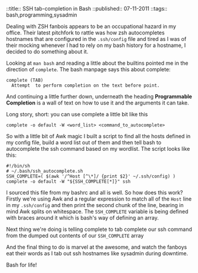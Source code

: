 ::title::         SSH tab-completion in Bash
::published::     07-11-2011
::tags::          bash,programming,sysadmin

Dealing with ZSH fanbois appears to be an occupational hazard in my office. Their latest pitchfork to rattle was how zsh autocompletes hostnames that are configured in the `.ssh/config` file and tired as I was of their mocking whenever I had to rely on my bash history for a hostname, I decided to do something about it.

Looking at `man bash` and reading a little about the builtins pointed me in the direction of `complete`. The bash manpage says this about complete:

    complete (TAB)
      Attempt  to perform completion on the text before point.

And continuing a little further down, underneath the heading **Programmable Completion** is a wall of text on how to use it and the arguments it can take.

Long story, short: you can use complete a little bit like this

    complete -o default -W <word_list> <command_to_autocomplete>

So with a little bit of Awk magic I built a script to find all the hosts defined in my config file, build a word list out of them and then tell bash to autocomplete the ssh command based on my wordlist. The script looks like this:

    #!/bin/sh
    # ~/.bash/ssh_autocomplete.sh
    SSH_COMPLETE=( $(awk '/^Host [^\*]/ {print $2}' ~/.ssh/config) )
    complete -o default -W "${SSH_COMPLETE[*]}" ssh

I sourced this file from my bashrc and all is well. So how does this work? Firstly we're using Awk and a regular expression to match all of the `Host` line in my `.ssh/config` and then print the second chunk of the line, bearing in mind Awk splits on whitespace. The `SSH_COMPLETE` variable is being defined with braces around it which is bash's way of defining an array.

Next thing we're doing is telling complete to tab complete our ssh command from the dumped out contents of our `SSH_COMPLETE` array

And the final thing to do is marvel at the awesome, and watch the fanboys eat their words as I tab out ssh hostnames like sysadmin during downtime.

Bash for life!
